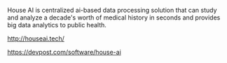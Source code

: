 House AI is centralized ai-based data processing solution that can study and analyze a decade's worth of medical history in seconds and provides big data analytics to public health.

http://houseai.tech/

https://devpost.com/software/house-ai
